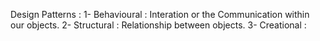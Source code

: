 Design Patterns :
1- Behavioural : Interation or the Communication within our objects.
2- Structural : Relationship between objects.
3- Creational :
